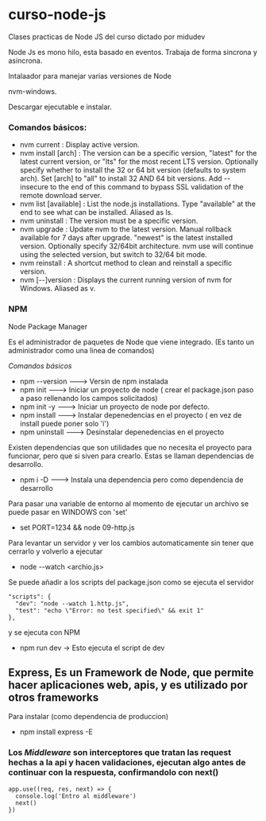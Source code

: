 # curso-node-js

Clases practicas de Node JS del curso dictado por midudev

Node Js es mono hilo, esta basado en eventos. Trabaja de forma sincrona y asincrona.

Intalaador para manejar varias versiones de Node

nvm-windows.

Descargar ejecutable e instalar.

### Comandos básicos:

- nvm current                  : Display active version.
- nvm install <version> [arch] : The version can be a specific version, "latest" for the latest current version, or "lts" for the most recent LTS version. Optionally specify whether to install the 32 or 64 bit version  (defaults to system arch). Set [arch] to "all" to install 32 AND 64 bit versions. Add --insecure to the end of this command to bypass SSL validation of the remote download server.
- nvm list [available]         : List the node.js installations. Type "available" at the end to see what can be installed. Aliased as ls.
- nvm uninstall <version>      : The version must be a specific version.
- nvm upgrade                  : Update nvm to the latest version. Manual rollback available for 7 days after upgrade. "newest" is the latest installed version. Optionally specify 32/64bit architecture. nvm use <arch> will continue using the selected version, but switch to 32/64 bit mode.
- nvm reinstall <version>      : A shortcut method to clean and reinstall a specific version.
- nvm [--]version              : Displays the current running version of nvm for Windows. Aliased as v.

### NPM

Node Package Manager

Es el administrador de paquetes de Node que viene integrado. (Es tanto un administrador como una linea de comandos)

_Comandos básicos_

- npm --version ---> Versin de npm instalada
- npm init ---> Iniciar un proyecto de node ( crear el package.json paso a paso rellenando los campos solicitados)
- npm init -y ---> Iniciar un proyecto de node por defecto.
- npm install <nombre-de-la-dependencia> ---> Instalar depenedencias en el proyecto ( en vez de install puede poner solo 'i')
- npm uninstall <nombre-de-la-dependencia> ---> Desinstalar depenedencias en el proyecto

Existen dependencias que son utilidades que no necesita el proyecto para funcionar, pero que si siven para crearlo.
Estas se llaman dependencias de desarrollo.

- npm i <nombre-de-la-dependencia> -D ---> Instala una dependencia pero como dependencia de desarrollo

Para pasar una variable de entorno al momento de ejecutar un archivo se puede pasar en WINDOWS con 'set'

- set PORT=1234 && node 09-http.js

Para levantar un servidor y ver los cambios automaticamente sin tener que cerrarlo y volverlo a ejecutar

- node --watch <archio.js>

Se puede añadir a los scripts del package.json como se ejecuta el servidor

```
"scripts": {
  "dev": "node --watch 1.http.js",
  "test": "echo \"Error: no test specified\" && exit 1"
},
```

y se ejecuta con NPM

- npm run dev -> Esto ejecuta el script de dev

## **Express**, Es un Framework de Node, que permite hacer aplicaciones web, apis, y es utilizado por otros frameworks

Para instalar (como dependencia de produccion)

- npm install express -E

### Los _*Middleware*_ son interceptores que tratan las request hechas a la api y hacen validaciones, ejecutan algo antes de continuar con la respuesta, confirmandolo con next()

```
app.use((req, res, next) => {
  console.log('Entro al middleware')
  next()
})
```